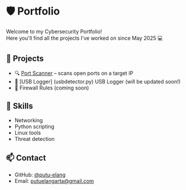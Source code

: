 # 🛡️ Portfolio

Welcome to my Cybersecurity Portfolio!  
Here you'll find all the projects I’ve worked on since May 2025 💻

## 🚀 Projects
- 🔍 [Port Scanner](scanner.py) – scans open ports on a target IP
- 🧪 [USB Logger] (usbdetector.py) USB Logger (will be updated soon!)
- 🔐 Firewall Rules (coming soon)

## 🧠 Skills
- Networking
- Python scripting
- Linux tools
- Threat detection

## 📫 Contact
- GitHub: [@putu-elang](https://github.com/putu-elang)
- Email: putuelangarta@gmail.com


